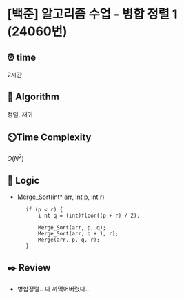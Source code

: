 # [백준] 알고리즘 수업 - 병합 정렬 1 (24060번)

## ⏰  **time**

2시간

## :pushpin: **Algorithm**

정렬, 재귀

## ⏲️**Time Complexity**

$O(N^2)$

## :round_pushpin: **Logic**

- Merge_Sort(int* arr, int p, int r)
``` 
	  if (p < r) {
		  i nt q = (int)floor((p + r) / 2);

		  Merge_Sort(arr, p, q);
		  Merge_Sort(arr, q + 1, r);
		  Merge(arr, p, q, r);
	  }
```

## :black_nib: **Review**

- 병합정렬.. 다 까먹어버렸다..

